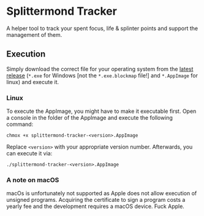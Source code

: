 # Splittermond Tracker

A helper tool to track your spent focus, life & splinter points and support the management of them.

## Execution

Simply download the correct file for your operating system from the [latest release](https://github.com/jsangmeister/splittermond-tracker/releases/latest) (`*.exe` for Windows [not the `*.exe.blockmap` file!] and `*.AppImage` for linux) and execute it.

### Linux

To execute the AppImage, you might have to make it executable first. Open a console in the folder of the AppImage and execute the following command:
```
chmox +x splittermond-tracker-<version>.AppImage
```
Replace `<version>` with your appropriate version number. Afterwards, you can execute it via:
```
./splittermond-tracker-<version>.AppImage
```

### A note on macOS

macOs is unfortunately not supported as Apple does not allow execution of unsigned programs. Acquiring the certificate to sign a program costs a yearly fee and the development requires a macOS device. Fuck Apple.
